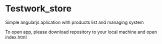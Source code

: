 # Testwork_store
Simple angularjs aplication with products list and managing system

To open app, please download repository to your local machine and open index.html
